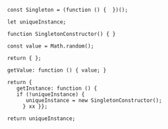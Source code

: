 
```
const Singleton = (function () {  })();
```


```
let uniqueInstance;
```

```
function SingletonConstructor() { }
```

```
const value = Math.random();
``` 
      
```
return { };
```

```
getValue: function () { value; }
```

```
return {
   getInstance: function () {
   if (!uniqueInstance) {
      uniqueInstance = new SingletonConstructor();
     } xx }};
```

```
return uniqueInstance;
```

